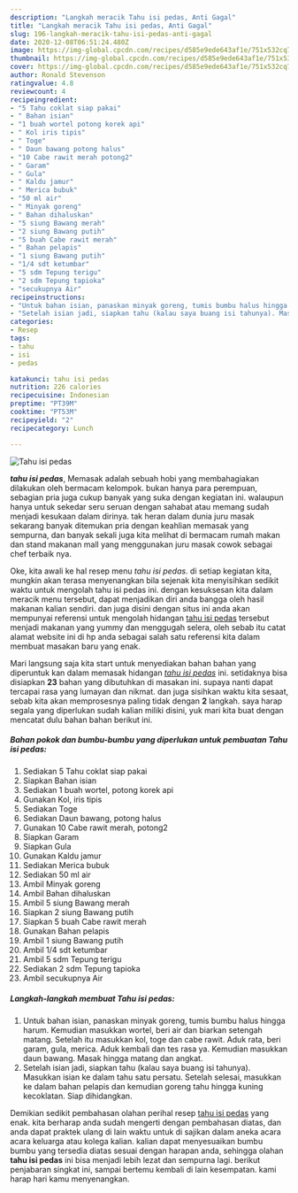 ```yaml
---
description: "Langkah meracik Tahu isi pedas, Anti Gagal"
title: "Langkah meracik Tahu isi pedas, Anti Gagal"
slug: 196-langkah-meracik-tahu-isi-pedas-anti-gagal
date: 2020-12-08T06:51:24.480Z
image: https://img-global.cpcdn.com/recipes/d585e9ede643af1e/751x532cq70/tahu-isi-pedas-foto-resep-utama.jpg
thumbnail: https://img-global.cpcdn.com/recipes/d585e9ede643af1e/751x532cq70/tahu-isi-pedas-foto-resep-utama.jpg
cover: https://img-global.cpcdn.com/recipes/d585e9ede643af1e/751x532cq70/tahu-isi-pedas-foto-resep-utama.jpg
author: Ronald Stevenson
ratingvalue: 4.8
reviewcount: 4
recipeingredient:
- "5 Tahu coklat siap pakai"
- " Bahan isian"
- "1 buah wortel potong korek api"
- " Kol iris tipis"
- " Toge"
- " Daun bawang potong halus"
- "10 Cabe rawit merah potong2"
- " Garam"
- " Gula"
- " Kaldu jamur"
- " Merica bubuk"
- "50 ml air"
- " Minyak goreng"
- " Bahan dihaluskan"
- "5 siung Bawang merah"
- "2 siung Bawang putih"
- "5 buah Cabe rawit merah"
- " Bahan pelapis"
- "1 siung Bawang putih"
- "1/4 sdt ketumbar"
- "5 sdm Tepung terigu"
- "2 sdm Tepung tapioka"
- "secukupnya Air"
recipeinstructions:
- "Untuk bahan isian, panaskan minyak goreng, tumis bumbu halus hingga harum. Kemudian masukkan wortel, beri air dan biarkan setengah matang. Setelah itu masukkan kol, toge dan cabe rawit. Aduk rata, beri garam, gula, merica. Aduk kembali dan tes rasa ya. Kemudian masukkan daun bawang. Masak hingga matang dan angkat."
- "Setelah isian jadi, siapkan tahu (kalau saya buang isi tahunya). Masukkan isian ke dalam tahu satu persatu. Setelah selesai, masukkan ke dalam bahan pelapis dan kemudian goreng tahu hingga kuning kecoklatan. Siap dihidangkan."
categories:
- Resep
tags:
- tahu
- isi
- pedas

katakunci: tahu isi pedas 
nutrition: 226 calories
recipecuisine: Indonesian
preptime: "PT39M"
cooktime: "PT53M"
recipeyield: "2"
recipecategory: Lunch

---
```



![Tahu isi pedas](https://img-global.cpcdn.com/recipes/d585e9ede643af1e/751x532cq70/tahu-isi-pedas-foto-resep-utama.jpg)

<b><i>tahu isi pedas</i></b>, Memasak adalah sebuah hobi yang membahagiakan dilakukan oleh bermacam kelompok. bukan hanya para perempuan, sebagian pria juga cukup banyak yang suka dengan kegiatan ini. walaupun hanya untuk sekedar seru seruan dengan sahabat atau memang sudah menjadi kesukaan dalam dirinya. tak heran dalam dunia juru masak sekarang banyak ditemukan pria dengan keahlian memasak yang sempurna, dan banyak sekali juga kita melihat di bermacam rumah makan dan stand makanan mall yang menggunakan juru masak cowok sebagai chef terbaik nya.



Oke, kita awali ke hal resep menu <i>tahu isi pedas</i>. di setiap kegiatan kita, mungkin akan terasa menyenangkan bila sejenak kita menyisihkan sedikit waktu untuk mengolah tahu isi pedas ini. dengan kesuksesan kita dalam meracik menu tersebut, dapat menjadikan diri anda bangga oleh hasil makanan kalian sendiri. dan juga disini dengan situs ini anda akan mempunyai referensi untuk mengolah hidangan <u>tahu isi pedas</u> tersebut menjadi makanan yang yummy dan menggugah selera, oleh sebab itu catat alamat website ini di hp anda sebagai salah satu referensi kita dalam membuat masakan baru yang enak.


Mari langsung saja kita start untuk menyediakan bahan bahan yang diperuntuk kan dalam memasak hidangan <u><i>tahu isi pedas</i></u> ini. setidaknya bisa disiapkan <b>23</b> bahan yang dibutuhkan di masakan ini. supaya nanti dapat tercapai rasa yang lumayan dan nikmat. dan juga sisihkan waktu kita sesaat, sebab kita akan memprosesnya paling tidak dengan <b>2</b> langkah. saya harap segala yang diperlukan sudah kalian miliki disini, yuk mari kita buat dengan mencatat dulu bahan bahan berikut ini.

<!--inarticleads1-->

##### Bahan pokok dan bumbu-bumbu yang diperlukan untuk pembuatan Tahu isi pedas:

1. Sediakan 5 Tahu coklat siap pakai
1. Siapkan  Bahan isian
1. Sediakan 1 buah wortel, potong korek api
1. Gunakan  Kol, iris tipis
1. Sediakan  Toge
1. Sediakan  Daun bawang, potong halus
1. Gunakan 10 Cabe rawit merah, potong2
1. Siapkan  Garam
1. Siapkan  Gula
1. Gunakan  Kaldu jamur
1. Sediakan  Merica bubuk
1. Sediakan 50 ml air
1. Ambil  Minyak goreng
1. Ambil  Bahan dihaluskan
1. Ambil 5 siung Bawang merah
1. Siapkan 2 siung Bawang putih
1. Siapkan 5 buah Cabe rawit merah
1. Gunakan  Bahan pelapis
1. Ambil 1 siung Bawang putih
1. Ambil 1/4 sdt ketumbar
1. Ambil 5 sdm Tepung terigu
1. Sediakan 2 sdm Tepung tapioka
1. Ambil secukupnya Air




<!--inarticleads2-->

##### Langkah-langkah membuat Tahu isi pedas:

1. Untuk bahan isian, panaskan minyak goreng, tumis bumbu halus hingga harum. Kemudian masukkan wortel, beri air dan biarkan setengah matang. Setelah itu masukkan kol, toge dan cabe rawit. Aduk rata, beri garam, gula, merica. Aduk kembali dan tes rasa ya. Kemudian masukkan daun bawang. Masak hingga matang dan angkat.
1. Setelah isian jadi, siapkan tahu (kalau saya buang isi tahunya). Masukkan isian ke dalam tahu satu persatu. Setelah selesai, masukkan ke dalam bahan pelapis dan kemudian goreng tahu hingga kuning kecoklatan. Siap dihidangkan.




Demikian sedikit pembahasan olahan perihal resep <u>tahu isi pedas</u> yang enak. kita berharap anda sudah mengerti dengan pembahasan diatas, dan anda dapat praktek ulang di lain waktu untuk di sajikan dalam aneka acara acara keluarga atau kolega kalian. kalian dapat menyesuaikan bumbu bumbu yang tersedia diatas sesuai dengan harapan anda, sehingga olahan <b>tahu isi pedas</b> ini bisa menjadi lebih lezat dan sempurna lagi. berikut penjabaran singkat ini, sampai bertemu kembali di lain kesempatan. kami harap hari kamu menyenangkan.
